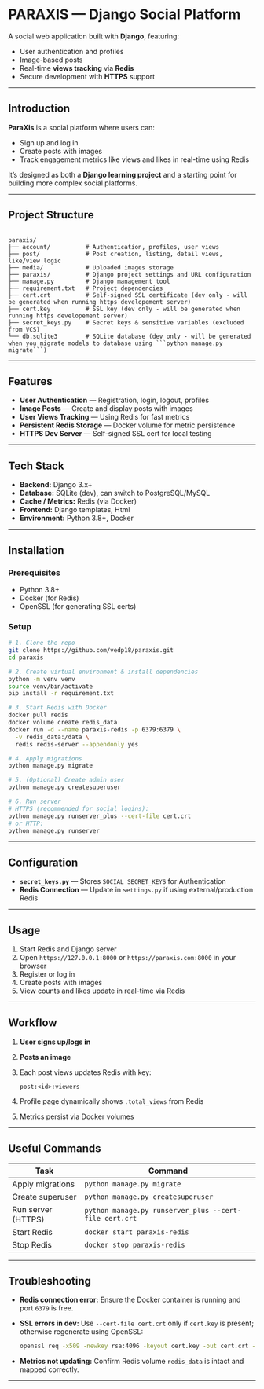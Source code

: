 # PARAXIS — Django Social Platform

A social web application built with **Django**, featuring:
- User authentication and profiles
- Image-based posts
- Real-time **views tracking** via **Redis**
- Secure development with **HTTPS** support

---

## Introduction
**ParaXis** is a social platform where users can:
- Sign up and log in
- Create posts with images
- Track engagement metrics like views and likes in real-time using Redis

It’s designed as both a **Django learning project** and a starting point for building more complex social platforms.

---

## Project Structure

```

paraxis/
├── account/          # Authentication, profiles, user views
├── post/             # Post creation, listing, detail views, like/view logic
├── media/            # Uploaded images storage
├── paraxis/          # Django project settings and URL configuration
├── manage.py         # Django management tool
├── requirement.txt   # Project dependencies
├── cert.crt          # Self-signed SSL certificate (dev only - will be generated when running https developement server)
├── cert.key          # SSL key (dev only - will be generated when running https developement server)
├── secret_keys.py    # Secret keys & sensitive variables (excluded from VCS)
└── db.sqlite3        # SQLite database (dev only - will be generated when you migrate models to database using ```python manage.py migrate```)

````

---

## Features
- **User Authentication** — Registration, login, logout, profiles
- **Image Posts** — Create and display posts with images
- **User Views Tracking** — Using Redis for fast metrics
- **Persistent Redis Storage** — Docker volume for metric persistence
- **HTTPS Dev Server** — Self-signed SSL cert for local testing

---

## Tech Stack
- **Backend:** Django 3.x+
- **Database:** SQLite (dev), can switch to PostgreSQL/MySQL
- **Cache / Metrics:** Redis (via Docker)
- **Frontend:** Django templates, Html
- **Environment:** Python 3.8+, Docker

---

## Installation

### Prerequisites
- Python 3.8+
- Docker (for Redis)
- OpenSSL (for generating SSL certs)

### Setup

```bash
# 1. Clone the repo
git clone https://github.com/vedp18/paraxis.git
cd paraxis

# 2. Create virtual environment & install dependencies
python -m venv venv
source venv/bin/activate
pip install -r requirement.txt

# 3. Start Redis with Docker
docker pull redis
docker volume create redis_data
docker run -d --name paraxis-redis -p 6379:6379 \
  -v redis_data:/data \
  redis redis-server --appendonly yes

# 4. Apply migrations
python manage.py migrate

# 5. (Optional) Create admin user
python manage.py createsuperuser

# 6. Run server
# HTTPS (recommended for social logins):
python manage.py runserver_plus --cert-file cert.crt
# or HTTP:
python manage.py runserver
````

---

## Configuration

* **`secret_keys.py`** — Stores `SOCIAL SECRET_KEYS` for Authentication
* **Redis Connection** — Update in `settings.py` if using external/production Redis

---

## Usage

1. Start Redis and Django server
2. Open `https://127.0.0.1:8000` or `https://paraxis.com:8000` in your browser
3. Register or log in
4. Create posts with images
5. View counts and likes update in real-time via Redis

---

## Workflow

1. **User signs up/logs in**
2. **Posts an image**
3. Each post views updates Redis with key:

   ```
   post:<id>:viewers
   ```
4. Profile page dynamically shows `.total_views` from Redis
5. Metrics persist via Docker volumes

---

## Useful Commands

| Task               | Command                                                |
| ------------------ | ------------------------------------------------------ |
| Apply migrations   | `python manage.py migrate`                             |
| Create superuser   | `python manage.py createsuperuser`                     |
| Run server (HTTPS) | `python manage.py runserver_plus --cert-file cert.crt` |
| Start Redis        | `docker start paraxis-redis`                           |
| Stop Redis         | `docker stop paraxis-redis`                            |

---

## Troubleshooting

* **Redis connection error:** Ensure the Docker container is running and port `6379` is free.
* **SSL errors in dev:** Use `--cert-file cert.crt` only if `cert.key` is present; otherwise regenerate using OpenSSL:

  ```bash
  openssl req -x509 -newkey rsa:4096 -keyout cert.key -out cert.crt -days 365 -nodes
  ```
* **Metrics not updating:** Confirm Redis volume `redis_data` is intact and mapped correctly.


---
